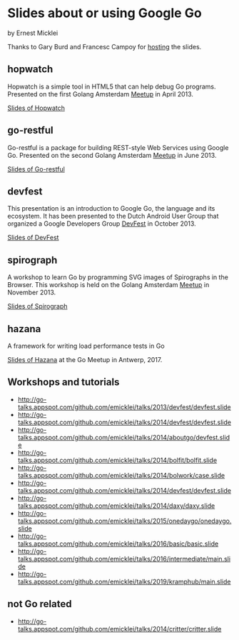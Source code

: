 Slides about or using Google Go
======================
by Ernest Micklei

Thanks to Gary Burd and Francesc Campoy for [hosting](http://go-talks.appspot.com/) the slides.


## hopwatch
Hopwatch is a simple tool in HTML5 that can help debug Go programs. 
Presented on the first Golang Amsterdam [Meetup](http://www.meetup.com/golang-amsterdam/events/109112552/) in April 2013.

[Slides of Hopwatch](http://go-talks.appspot.com/github.com/emicklei/talks/2013/hopwatch/hopwatch.slide)

## go-restful
Go-restful is a package for building REST-style Web Services using Google Go.
Presented on the second Golang Amsterdam [Meetup](http://www.meetup.com/golang-amsterdam/events/109434672/) in June 2013.
 
[Slides of Go-restful](http://go-talks.appspot.com/github.com/emicklei/talks/2013/go-restful/june2013.slide)

## devfest
This presentation is an introduction to Google Go, the language and its ecosystem. It has been presented to the Dutch Android User Group that organized a Google Developers Group [DevFest](http://www.eventbrite.com/e/gdg-devfest-netherlands-tickets-8084351513?aff=eorg) in October 2013.

[Slides of DevFest](http://go-talks.appspot.com/github.com/emicklei/talks/2013/devfest/devfest.slide)

## spirograph
A workshop to learn Go by programming SVG images of Spirographs in the Browser. This workshop is held on the Golang Amsterdam [Meetup](http://www.meetup.com/golang-amsterdam/events/147302682/) in November 2013.

[Slides of Spirograph](http://go-talks.appspot.com/github.com/emicklei/talks/2013/spirograph/spiro.slide)

## hazana
A framework for writing load performance tests in Go

[Slides of Hazana](http://go-talks.appspot.com/github.com/emicklei/talks/2017/hazana/basic.slide) at the Go Meetup in Antwerp, 2017.

## Workshops and tutorials

- http://go-talks.appspot.com/github.com/emicklei/talks/2013/devfest/devfest.slide
- http://go-talks.appspot.com/github.com/emicklei/talks/2014/devfest/devfest.slide
- http://go-talks.appspot.com/github.com/emicklei/talks/2014/aboutgo/devfest.slide
- http://go-talks.appspot.com/github.com/emicklei/talks/2014/bolfit/bolfit.slide
- http://go-talks.appspot.com/github.com/emicklei/talks/2014/bolwork/case.slide
- http://go-talks.appspot.com/github.com/emicklei/talks/2014/devfest/devfest.slide
- http://go-talks.appspot.com/github.com/emicklei/talks/2014/daxy/daxy.slide
- http://go-talks.appspot.com/github.com/emicklei/talks/2015/onedaygo/onedaygo.slide
- http://go-talks.appspot.com/github.com/emicklei/talks/2016/basic/basic.slide
- http://go-talks.appspot.com/github.com/emicklei/talks/2016/intermediate/main.slide
- http://go-talks.appspot.com/github.com/emicklei/talks/2019/kramphub/main.slide

## not Go related

- http://go-talks.appspot.com/github.com/emicklei/talks/2014/critter/critter.slide